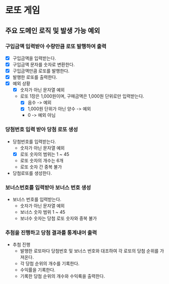 # 로또 게임

## 주요 도메인 로직 및 발생 가능 예외

### 구입금액 입력받아 수량만큼 로또 발행하여 출력
- [x] 구입금액을 입력받는다.
- [x] 구입금액 문자를 숫자로 변환한다.
- [x] 구입금액만큼 로또를 발행한다.
- [x] 발행한 로또를 출력한다.
- [x] 예외 상황
  - [x] 숫자가 아닌 문자열 예외
  - 로또 1장은 1,000원이며, 구매금액은 1,000원 단위로만 입력받는다.
    - [x] 음수 -> 예외
    - [x] 1,000원 단위가 아닌 양수 -> 예외
    - 0 -> 예외 아님
    
### 당첨번호 입력 받아 당첨 로또 생성
- 당첨번호를 입력받는다.
  - 숫자가 아닌 문자열 예외
  - [x] 로또 숫자의 범위는 1 ~ 45
  - 로또 숫자의 개수는 6개
  - 로또 숫자 간 중복 불가
- 당첨로또를 생성한다.

### 보너스번호를 입력받아 보너스 번호 생성
- 보너스 번호를 입력받는다.
  - 숫자가 아닌 문자열 예외
  - 보너스 숫자 범위 1 ~ 45
  - 보너수 숫자는 당첨 로또 숫자와 중복 불가

### 추첨을 진행하고 당첨 결과를 통계내어 출력
- 추첨 진행
  - 발행한 로또마다 당첨번호 및 보너스 번호와 대조하여 각 로또의 당첨 순위를 가져온다.
  - 각 당첨 순위의 개수를 기록한다.
  - 수익률을 기록한다.
  - 기록한 당첨 순위의 개수와 수익륙을 출력한다.
